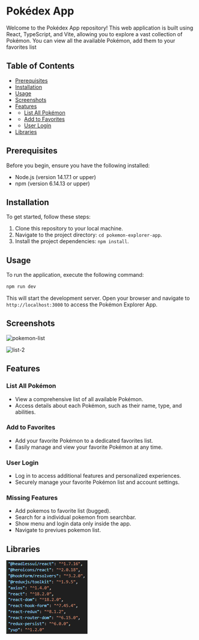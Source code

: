 # Pokédex App

Welcome to the Pokédex App repository! This web application is built using React, TypeScript, and Vite, allowing you to explore a vast collection of Pokémon. You can view all the available Pokémon, add them to your favorites list

## Table of Contents

- [Prerequisites](#prerequisites)
- [Installation](#installation)
- [Usage](#usage)
- [Screenshots](#screenshots)
- [Features](#features)
- - [List All Pokémon](#list-all-pokémon)
- - [Add to Favorites](#add-to-favorites)
- - [User Login](#user-login)
- [Libraries](#libraries)

## Prerequisites

Before you begin, ensure you have the following installed:

- Node.js (version 14.17.1 or upper)
- npm (version 6.14.13 or upper)

## Installation

To get started, follow these steps:

1. Clone this repository to your local machine.
2. Navigate to the project directory: `cd pokemon-explorer-app`.
3. Install the project dependencies: `npm install`.

## Usage

To run the application, execute the following command:

```bash
npm run dev
```

This will start the development server. Open your browser and navigate to `http://localhost:3000` to access the Pokémon Explorer App.

## Screenshots

![pokemon-list](https://github.com/jeancs21/pokemon-app/assets/40588173/907a293c-ab6a-4b89-8ee3-9c0ddb6dc948)

![list-2](https://github.com/jeancs21/pokemon-app/assets/40588173/d286c516-4897-4b56-9825-41135d7fe776)


## Features

### List All Pokémon

- View a comprehensive list of all available Pokémon.
- Access details about each Pokémon, such as their name, type, and abilities.

### Add to Favorites

- Add your favorite Pokémon to a dedicated favorites list.
- Easily manage and view your favorite Pokémon at any time.

### User Login

- Log in to access additional features and personalized experiences.
- Securely manage your favorite Pokémon list and account settings.

### Missing Features

- Add pokemos to favorite list (bugged).
- Search for a individual pokemon from searchbar.
- Show menu and login data only inside the app.
- Navigate to previues pokemon list.

## Libraries

![Libraries used](image.png)
